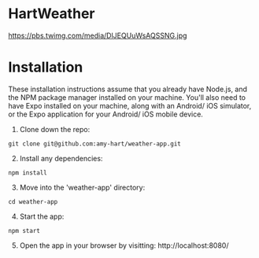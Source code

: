 # HartWeather
https://pbs.twimg.com/media/DlJEQUuWsAQSSNG.jpg

# Installation
These installation instructions assume that you already have Node.js, and the NPM package manager installed on your machine. You'll also need to have Expo installed on your machine, along with an Android/ iOS simulator, or the Expo application for your Android/ iOS mobile device.

1. Clone down the repo:
```{r, engine='bash', count_lines}
git clone git@github.com:amy-hart/weather-app.git
```
2. Install any dependencies: 
```{r, engine='bash', count_lines}
npm install
```
3. Move into the 'weather-app' directory:
```{r, engine='bash', count_lines}
cd weather-app
```
4. Start the app:
```{r, engine='bash', count_lines}
npm start
```
5. Open the app in your browser by visitting:
http://localhost:8080/
